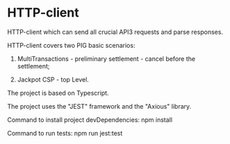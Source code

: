 # HTTP-client
HTTP-client which can send all crucial API3 requests and parse responses.

HTTP-client covers two PIG basic scenarios:

1) MultiTransactions - preliminary settlement - сancel before the settlement;

2) Jackpot CSP - top Level.

The project is based on Typescript. 

The project uses the "JEST" framework and the "Axious" library.

Command to install project devDependencies: npm install

Command to run tests: npm run jest:test
